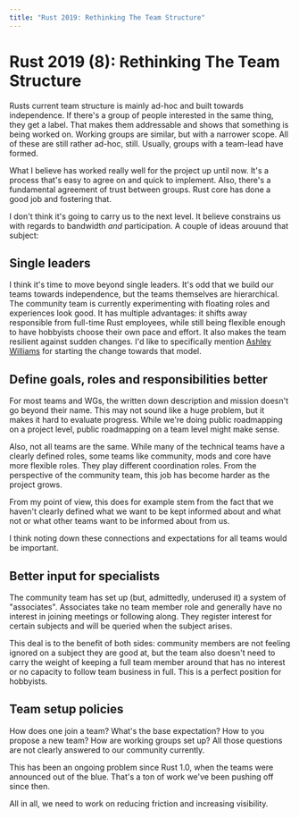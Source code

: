 ```yaml
---
title: "Rust 2019: Rethinking The Team Structure"
---
```


# Rust 2019 (8): Rethinking The Team Structure

Rusts current team structure is mainly ad-hoc and built towards independence. If there's a group of people interested in the same thing, they get a label. That makes them addressable and shows that something is being worked on. Working groups are similar, but with a narrower scope. All of these are still rather ad-hoc, still. Usually, groups with a team-lead have formed.

What I believe has worked really well for the project up until now. It's a process that's easy to agree on and quick to implement. Also, there's a fundamental agreement of trust between groups. Rust core has done a good job and fostering that.

I don't think it's going to carry us to the next level. It believe constrains us with regards to bandwidth _and_ participation. A couple of ideas arouund that subject:

## Single leaders

I think it's time to move beyond single leaders. It's odd that we build our teams towards independence, but the teams themselves are hierarchical. The community team is currently experimenting with floating roles and experiences look good. It has multiple advantages: it shifts away responsible from full-time Rust employees, while still being flexible enough to have hobbyists choose their own pace and effort. It also makes the team resilient against sudden changes. I'd like to specifically mention [Ashley Williams](https://twitter.com/ag_dubs) for starting the change towards that model.

## Define goals, roles and responsibilities better

For most teams and WGs, the written down description and mission doesn't go beyond their name. This may not sound like a huge problem, but it makes it hard to evaluate progress. While we're doing public roadmapping on a project level, public roadmapping on a team level might make sense.

Also, not all teams are the same. While many of the technical teams have a clearly defined roles, some teams like community, mods and core have more flexible roles. They play different coordination roles. From the perspective of the community team, this job has become harder as the project grows.

From my point of view, this does for example stem from the fact that we haven't clearly defined what we want to be kept informed about and what not or what other teams want to be informed about from us.

I think noting down these connections and expectations for all teams would be important.

## Better input for specialists

The community team has set up (but, admittedly, underused it) a system of "associates". Associates take no team member role and generally have no interest in joining meetings or following along. They register interest for certain subjects and will be queried when the subject arises.

This deal is to the benefit of both sides: community members are not feeling ignored on a subject they are good at, but the team also doesn't need to carry the weight of keeping a full team member around that has no interest or no capacity to follow team business in full. This is a perfect position for hobbyists.

## Team setup policies

How does one join a team? What's the base expectation? How to you propose a new team? How are working groups set up? All those questions are not clearly answered to our community currently.

This has been an ongoing problem since Rust 1.0, when the teams were announced out of the blue. That's a ton of work we've been pushing off since then.

All in all, we need to work on reducing friction and increasing visibility.